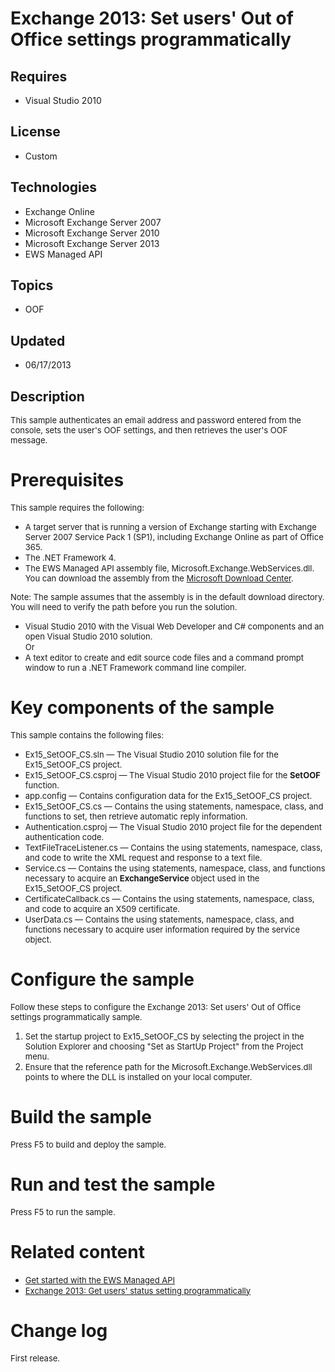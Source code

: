 # Exchange 2013: Set users' Out of Office settings programmatically
## Requires
- Visual Studio 2010
## License
- Custom
## Technologies
- Exchange Online
- Microsoft Exchange Server 2007
- Microsoft Exchange Server 2010
- Microsoft Exchange Server 2013
- EWS Managed API
## Topics
- OOF
## Updated
- 06/17/2013
## Description

<p><span style="font-size:small">This sample authenticates an email address and password entered from the console, sets the user's OOF settings, and then retrieves the user's OOF message.</span></p>
<h1>Prerequisites</h1>
<p><span style="font-size:small">This sample requires the following:</span></p>
<ul>
<li><span style="font-size:small">A target server that is running a version of Exchange starting with Exchange Server 2007 Service Pack 1 (SP1), including Exchange Online as part of Office 365.</span>
</li><li><span style="font-size:small">The .NET Framework 4.</span> </li><li><span style="font-size:small">The EWS Managed API assembly file, Microsoft.Exchange.WebServices.dll. You can download the assembly from the
<a href="http://go.microsoft.com/fwlink/?LinkID=255472">Microsoft Download Center</a>.</span>
</li></ul>
<p><span style="font-size:small">Note: </span><span style="font-size:small">The sample assumes that the assembly is in the default download directory. You will need to verify the path before you run the solution.</span></p>
<ul>
<li><span style="font-size:small">Visual Studio 2010 with the Visual Web Developer and C# components and an open Visual Studio 2010 solution.</span><br>
<span style="font-size:small">Or</span> </li><li><span style="font-size:small">A text editor to create and edit source code files and a command prompt window to run a .NET Framework command line compiler.</span>
</li></ul>
<h1>Key components of the sample</h1>
<p><span style="font-size:small">This sample contains the following files:</span></p>
<ul>
<li><span style="font-size:small">Ex15_SetOOF_CS.sln &mdash; The Visual Studio 2010 solution file for the Ex15_SetOOF_CS project.</span>
</li><li><span style="font-size:small">Ex15_SetOOF_CS.csproj &mdash; The Visual Studio 2010 project file for the
<strong>SetOOF </strong>function.</span> </li><li><span style="font-size:small">app.config &mdash; Contains configuration data for the Ex15_SetOOF_CS project.</span>
</li><li><span style="font-size:small">Ex15_SetOOF_CS.cs &mdash; Contains the using statements, namespace, class, and functions to set, then retrieve automatic reply information.</span>
</li><li><span style="font-size:small">Authentication.csproj &mdash; The Visual Studio 2010 project file for the dependent authentication code.</span>
</li><li><span style="font-size:small">TextFileTraceListener.cs &mdash; Contains the using statements, namespace, class, and code to write the XML request and response to a text file.</span>
</li><li><span style="font-size:small">Service.cs &mdash; Contains the using statements, namespace, class, and functions necessary to acquire an
<strong>ExchangeService </strong>object used in the Ex15_SetOOF_CS project.</span>
</li><li><span style="font-size:small">CertificateCallback.cs &mdash; Contains the using statements, namespace, class, and code to acquire an X509 certificate.</span>
</li><li><span style="font-size:small">UserData.cs &mdash; Contains the using statements, namespace, class, and functions necessary to acquire user information required by the service object.</span>
</li></ul>
<h1>Configure the sample</h1>
<p><span style="font-size:small">Follow these steps to configure the Exchange 2013: Set users' Out of Office settings programmatically sample.</span></p>
<ol>
<li><span style="font-size:small">Set the startup project to Ex15_SetOOF_CS by selecting the project in the Solution Explorer and choosing &quot;Set as StartUp Project&quot; from the Project menu.</span>
</li><li><span style="font-size:small">Ensure that the reference path for the Microsoft.Exchange.WebServices.dll points to where the DLL is installed on your local computer.</span>
</li></ol>
<h1>Build the sample</h1>
<p><span style="font-size:small">Press F5 to build and deploy the sample.</span></p>
<h1>Run and test the sample</h1>
<p><span style="font-size:small">Press F5 to run the sample.</span></p>
<h1>Related content</h1>
<ul>
<li><span style="font-size:small"><a href="http://go.microsoft.com/fwlink/?LinkID=301827">Get started with the EWS Managed API</a></span>
</li><li><span style="font-size:small"><a href="http://code.msdn.microsoft.com/Exchange-2013-Get-users-704a77d1">Exchange 2013: Get users' status setting programmatically</a></span>
</li></ul>
<h1>Change log</h1>
<p><span style="font-size:small">First release.</span></p>
